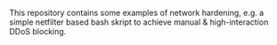 This repository contains some examples of network hardening, e.g. a simple netfilter based bash skript to achieve manual & high-interaction DDoS blocking.

